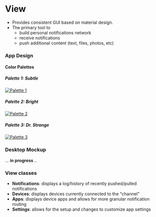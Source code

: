 # View


* Provides consistent GUI based on material design. 
* The primary tool to
    * build personal notifications network
    * receive notifications
    * push additional content (text, files, photos, etc) 


### App Design
#### Color Palettes


##### Palette 1: Subtle
[![Palette 1](assets/3.PNG)](http://paletton.com/#uid=60y0P1kof+jhTPjlNWcpC++qO++kN6N6PxYKP6TVE2-tvmsxkktp36zQTdZx7qqiaBx7Fk4qhCavhk4IeS4YbU4O8I)


##### Palette 2: Bright
[![Palette 2](assets/4.PNG)](http://paletton.com/#uid=60A0p1k7kVYgCmdgBxq3hLz3UvakIsUMp5Jos7M-IN+YKK++kfxITcSMNedKRgMGUh+EXkzSsmujsYvQsBD4s3GXrL)


##### Palette 3: Dr. Strange
[![Palette 3](assets/5.PNG)](http://paletton.com/#uid=65B0k1khcktavtDeioqjSgImUdmkaGEi1jHM47HmiOx2qOzNkpPrTb3Nqjjw1tNk5HZ9Ck00KJ0mwH05Cw01tk0aq5)


### Desktop Mockup

... **in progress** ..


### View classes
* **Notifications**: displays a log/history of recently pushed/pulled notifications
* **Devices**: displays devices currently connected to the "channel"
* **Apps**: displays device apps and allows for more granular notification routing
* **Settings**: allows for the setup and changes to customize app settings
